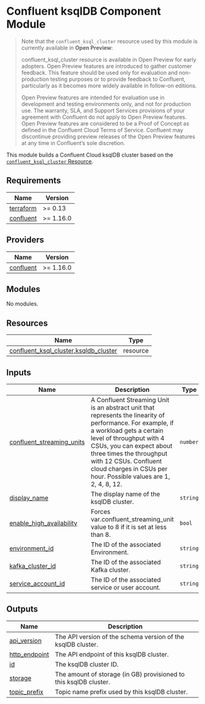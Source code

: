 # Confluent ksqlDB Component Module

>
> Note that the `confluent_ksql_cluster` resource used by this module is currently available in **Open Preview**:
>
> confluent_ksql_cluster resource is available in Open Preview for early adopters. Open Preview features are introduced to gather customer feedback. This feature should be used only for evaluation and non-production testing purposes or to provide feedback to Confluent, particularly as it becomes more widely available in follow-on editions.
>
> Open Preview features are intended for evaluation use in development and testing environments only, and not for production use. The warranty, SLA, and Support Services provisions of your agreement with Confluent do not apply to Open Preview features. Open Preview features are considered to be a Proof of Concept as defined in the Confluent Cloud Terms of Service. Confluent may discontinue providing preview releases of the Open Preview features at any time in Confluent’s sole discretion.
>

This module builds a Confluent Cloud ksqlDB cluster based on the [`confluent_ksql_cluster` Resource](https://registry.terraform.io/providers/confluentinc/confluent/latest/docs/resources/confluent_ksql_cluster).

<!-- BEGIN_TF_DOCS -->
## Requirements

| Name | Version |
|------|---------|
| <a name="requirement_terraform"></a> [terraform](#requirement\_terraform) | >= 0.13 |
| <a name="requirement_confluent"></a> [confluent](#requirement\_confluent) | >= 1.16.0 |

## Providers

| Name | Version |
|------|---------|
| <a name="provider_confluent"></a> [confluent](#provider\_confluent) | >= 1.16.0 |

## Modules

No modules.

## Resources

| Name | Type |
|------|------|
| [confluent_ksql_cluster.ksqldb_cluster](https://registry.terraform.io/providers/confluentinc/confluent/latest/docs/resources/ksql_cluster) | resource |

## Inputs

| Name | Description | Type | Default | Required |
|------|-------------|------|---------|:--------:|
| <a name="input_confluent_streaming_units"></a> [confluent\_streaming\_units](#input\_confluent\_streaming\_units) | A Confluent Streaming Unit is an abstract unit that represents the linearity of performance. For example, if a workload gets a certain level of throughput with 4 CSUs, you can expect about three times the throughput with 12 CSUs. Confluent cloud charges in CSUs per hour. Possible values are 1, 2, 4, 8, 12. | `number` | n/a | yes |
| <a name="input_display_name"></a> [display\_name](#input\_display\_name) | The display name of the ksqlDB cluster. | `string` | n/a | yes |
| <a name="input_enable_high_availability"></a> [enable\_high\_availability](#input\_enable\_high\_availability) | Forces var.confluent\_streaming\_unit value to 8 if it is set at less than 8. | `bool` | n/a | yes |
| <a name="input_environment_id"></a> [environment\_id](#input\_environment\_id) | The ID of the associated Environment. | `string` | n/a | yes |
| <a name="input_kafka_cluster_id"></a> [kafka\_cluster\_id](#input\_kafka\_cluster\_id) | The ID of the associated Kafka cluster. | `string` | n/a | yes |
| <a name="input_service_account_id"></a> [service\_account\_id](#input\_service\_account\_id) | The ID of the associated service or user account. | `string` | n/a | yes |

## Outputs

| Name | Description |
|------|-------------|
| <a name="output_api_version"></a> [api\_version](#output\_api\_version) | The API version of the schema version of the ksqlDB cluster. |
| <a name="output_http_endpoint"></a> [http\_endpoint](#output\_http\_endpoint) | The API endpoint of this ksqlDB cluster. |
| <a name="output_id"></a> [id](#output\_id) | The ksqlDB cluster ID. |
| <a name="output_storage"></a> [storage](#output\_storage) | The amount of storage (in GB) provisioned to this ksqlDB cluster. |
| <a name="output_topic_prefix"></a> [topic\_prefix](#output\_topic\_prefix) | Topic name prefix used by this ksqlDB cluster. |
<!-- END_TF_DOCS -->
